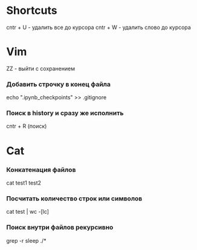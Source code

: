 # Shortcuts
cntr + U - удалить все до курсора
cntr + W - удалить слово до курсора


# Vim
ZZ - выйти с сохранением


### Добавить строчку в конец файла
echo ".ipynb_checkpoints" >> .gitignore

### Поиск в history и сразу же исполнить
cntr + R (поиск)

# Cat
### Конкатенация файлов
cat test1 test2
### Посчитать количество строк или символов
cat test | wc -[lc]

### Поиск внутри файлов рекурсивно
grep -r sleep ./*

